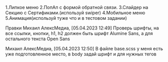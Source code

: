 1.Липкое меню
2.ПопАп с формой обратной связи.
3.Слайдер на Секцию с Сертификами.(используй swiper)
4.Мобильное меню
5.Анимация(используй туже что и в тестовом задании)


Правки
Михаил АлексМедиа, [05.04.2023 12:49]
Проверь шрифты, на все ссылки, кнопки, h1, h2 должен быть шрифт Alumine Sans, а для остального текста Open Sans

Михаил АлексМедиа, [05.04.2023 12:50]
В файле base.scss у меня есть уже подготовленное место, в body задай шрифт и для нужных тегов